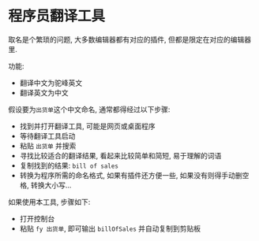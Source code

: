 # 程序员翻译工具
取名是个繁琐的问题, 大多数编辑器都有对应的插件, 但都是限定在对应的编辑器里.

功能:
- 翻译中文为驼峰英文
- 翻译英文为中文

假设要为`出货单`这个中文命名, 通常都得经过以下步骤:
- 找到并打开翻译工具, 可能是网页或桌面程序
- 等待翻译工具启动
- 粘贴 `出货单` 并搜索
- 寻找比较适合的翻译结果, 看起来比较简单和简短, 易于理解的词语
- 复制找到的结果: `bill of sales`
- 转换为程序所需的命名格式, 如果有插件还方便一些, 如果没有则得手动删空格, 转换大小写...

如果使用本工具, 步骤如下:
- 打开控制台
- 粘贴 `fy 出货单`, 即可输出 `billOfSales` 并自动复制到剪贴板
